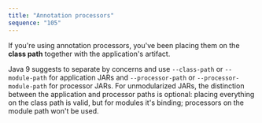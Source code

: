```yaml
---
title: "Annotation processors"
sequence: "105"
---
```


If you're using annotation processors,
you've been placing them on the **class path** together with the application's artifact.

Java 9 suggests to separate by concerns and use `--class-path` or `--module-path` for application JARs and
`--processor-path` or `--processor-module-path` for processor JARs.
For unmodularized JARs, the distinction between the application and processor paths is optional:
placing everything on the class path is valid,
but for modules it's binding; processors on the module path won't be used.

